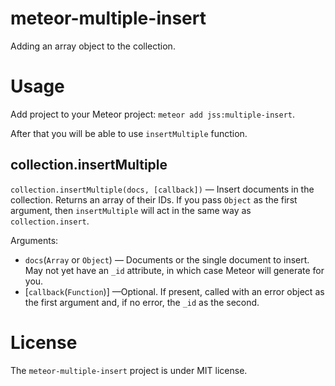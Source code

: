 # meteor-multiple-insert
Adding an array object to the collection.

# Usage
Add project to your Meteor project: `meteor add jss:multiple-insert`.

After that you will be able to use `insertMultiple` function.

## collection.insertMultiple

`collection.insertMultiple(docs, [callback])` — Insert documents in the collection. Returns an array of their IDs. If you pass `Object` as the first argument, then `insertMultiple` will act in the same way as `collection.insert`.

Arguments:
- `docs`(`Array` or `Object`) — Documents or the single document to insert. May not yet have an `_id` attribute, in which case Meteor will generate for you.
- [`callback`(`Function`)] —Optional. If present, called with an error object as the first argument and, if no error, the `_id` as the second.

# License
The `meteor-multiple-insert` project is under MIT license.
